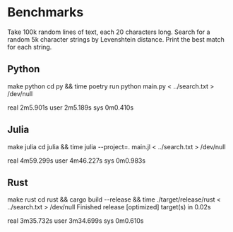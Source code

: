 # Benchmarks
Take 100k random lines of text, each 20 characters long. Search for a random 5k character strings by Levenshtein distance. Print the best match for each string.

## Python
make python
cd py && time poetry run python main.py < ../search.txt > /dev/null

real	2m5.901s
user	2m5.189s
sys	0m0.410s

## Julia
make julia
cd julia && time julia --project=. main.jl < ../search.txt > /dev/null

real	4m59.299s
user	4m46.227s
sys	0m0.983s

## Rust
make rust
cd rust && cargo build --release && time ./target/release/rust < ../search.txt > /dev/null
    Finished release [optimized] target(s) in 0.02s

real	3m35.732s
user	3m34.699s
sys	0m0.610s